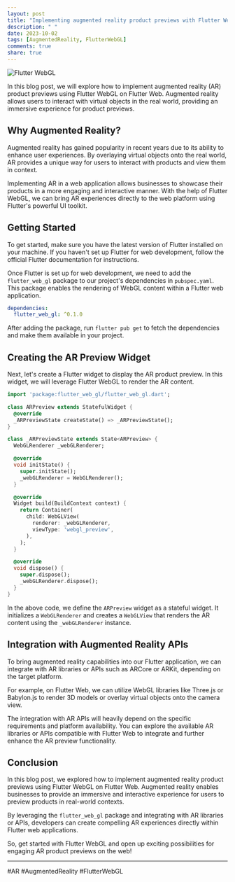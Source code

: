 ```yaml
---
layout: post
title: "Implementing augmented reality product previews with Flutter WebGL on Flutter Web"
description: " "
date: 2023-10-02
tags: [AugmentedReality, FlutterWebGL]
comments: true
share: true
---
```


![Flutter WebGL](https://flutter.dev/images/flutter-mono-81x100.png)

In this blog post, we will explore how to implement augmented reality (AR) product previews using Flutter WebGL on Flutter Web. Augmented reality allows users to interact with virtual objects in the real world, providing an immersive experience for product previews.

## Why Augmented Reality?

Augmented reality has gained popularity in recent years due to its ability to enhance user experiences. By overlaying virtual objects onto the real world, AR provides a unique way for users to interact with products and view them in context.

Implementing AR in a web application allows businesses to showcase their products in a more engaging and interactive manner. With the help of Flutter WebGL, we can bring AR experiences directly to the web platform using Flutter's powerful UI toolkit.

## Getting Started

To get started, make sure you have the latest version of Flutter installed on your machine. If you haven't set up Flutter for web development, follow the official Flutter documentation for instructions.

Once Flutter is set up for web development, we need to add the `flutter_web_gl` package to our project's dependencies in `pubspec.yaml`. This package enables the rendering of WebGL content within a Flutter web application.

```yaml
dependencies:
  flutter_web_gl: ^0.1.0
```

After adding the package, run `flutter pub get` to fetch the dependencies and make them available in your project.

## Creating the AR Preview Widget

Next, let's create a Flutter widget to display the AR product preview. In this widget, we will leverage Flutter WebGL to render the AR content.

```dart
import 'package:flutter_web_gl/flutter_web_gl.dart';

class ARPreview extends StatefulWidget {
  @override
  _ARPreviewState createState() => _ARPreviewState();
}

class _ARPreviewState extends State<ARPreview> {
  WebGLRenderer _webGLRenderer;

  @override
  void initState() {
    super.initState();
    _webGLRenderer = WebGLRenderer();
  }

  @override
  Widget build(BuildContext context) {
    return Container(
      child: WebGLView(
        renderer: _webGLRenderer,
        viewType: 'webgl_preview',
      ),
    );
  }

  @override
  void dispose() {
    super.dispose();
    _webGLRenderer.dispose();
  }
}
```

In the above code, we define the `ARPreview` widget as a stateful widget. It initializes a `WebGLRenderer` and creates a `WebGLView` that renders the AR content using the `_webGLRenderer` instance.

## Integration with Augmented Reality APIs

To bring augmented reality capabilities into our Flutter application, we can integrate with AR libraries or APIs such as ARCore or ARKit, depending on the target platform.

For example, on Flutter Web, we can utilize WebGL libraries like Three.js or Babylon.js to render 3D models or overlay virtual objects onto the camera view.

The integration with AR APIs will heavily depend on the specific requirements and platform availability. You can explore the available AR libraries or APIs compatible with Flutter Web to integrate and further enhance the AR preview functionality.

## Conclusion

In this blog post, we explored how to implement augmented reality product previews using Flutter WebGL on Flutter Web. Augmented reality enables businesses to provide an immersive and interactive experience for users to preview products in real-world contexts.

By leveraging the `flutter_web_gl` package and integrating with AR libraries or APIs, developers can create compelling AR experiences directly within Flutter web applications.

So, get started with Flutter WebGL and open up exciting possibilities for engaging AR product previews on the web!

---

\#AR #AugmentedReality #FlutterWebGL